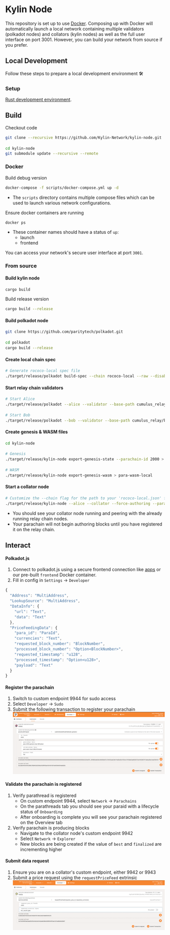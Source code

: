 # Kylin Node

This repository is set up to use [Docker](https://www.docker.com/). Composing up with Docker will automatically launch a local network containing multiple validators (polkadot nodes) and collators (kylin nodes) as well as the full user interface on port 3001. However, you can build your network from source if you prefer.

## Local Development

Follow these steps to prepare a local development environment :hammer_and_wrench:

### Setup
[Rust development environment](https://substrate.dev/docs/en/knowledgebase/getting-started).

## Build

Checkout code
```bash
git clone --recursive https://github.com/Kylin-Network/kylin-node.git

cd kylin-node
git submodule update --recursive --remote
```
### Docker

Build debug version

```bash
docker-compose -f scripts/docker-compose.yml up -d
```
- The `scripts` directory contains multiple compose files which can be used to launch various network configurations.  

Ensure docker containers are running
```bash
docker ps
``````
- These container names should have a status of `up`:
    - launch
    - frontend  

You can access your network's secure user interface at port `3001`.

### From source
#### Build kylin node

```bash
cargo build
```

Build release version

```bash
cargo build --release
```

#### Build polkadot node
```bash
git clone https://github.com/paritytech/polkadot.git

cd polkadot
cargo build --release
```

#### Create local chain spec
```bash
# Generate rococo-local spec file
./target/release/polkadot build-spec --chain rococo-local --raw --disable-default-bootnode > rococo-local.json
```

#### Start relay chain validators
```bash
# Start Alice
./target/release/polkadot --alice --validator --base-path cumulus_relay/alice --chain rococo-local.json --port 30333 --ws-port 9944

# Start Bob
./target/release/polkadot --bob --validator --base-path cumulus_relay/bob --chain rococo-local.json --port 30334 --ws-port 9943
```

#### Create genesis & WASM files
```bash
cd kylin-node

# Genesis
./target/release/kylin-node export-genesis-state --parachain-id 2000 > para-2000-genesis-local

# WASM
./target/release/kylin-node export-genesis-wasm > para-wasm-local
```

#### Start a collator node
```bash
# Customize the --chain flag for the path to your 'rococo-local.json' file
./target/release/kylin-node --alice --collator --force-authoring --parachain-id 2000 --base-path cumulus_relay/kylin-node --port 40333 --ws-port 8844 -- --execution wasm --chain <path to 'rococo-local.json' file> --port 30343 --ws-port 9942
```
- You should see your collator node running and peering with the already running relay chain nodes.    
- Your parachain will not begin authoring blocks until you have registered it on the relay chain.

## Interact
#### Polkadot.js
1. Connect to polkadot.js using a secure frontend connection like [apps](https://github.com/Kylin-Network/apps) or our pre-built ```frontend``` Docker container.
2. Fill in config in `Settings` -> `Developer`
```js
{
  "Address": "MultiAddress",
  "LookupSource": "MultiAddress",
  "DataInfo": {
    "url": "Text",
    "data": "Text"
  },
  "PriceFeedingData": {
    "para_id": "ParaId",
    "currencies": "Text",
    "requested_block_number": "BlockNumber",
    "processed_block_number": "Option<BlockNumber>",
    "requested_timestamp": "u128",
    "processed_timestamp": "Option<u128>",
    "payload": "Text"
  }
}
```

#### Register the parachain
1. Switch to custom endpoint 9944 for sudo access
2. Select `Developer` -> `Sudo`
3. Submit the following transaction to register your parachain
![example of registering a parachain](./doc/imgs/registerParachain.png)

#### Validate the parachain is registered
1. Verify parathread is registered
    - On custom endpoint 9944, select `Network` -> `Parachains`
    - On the parathreads tab you should see your paraid with a lifecycle status of `Onboarding`
    - After onboarding is complete you will see your parachain registered on the Overview tab
2. Verify parachain is producing blocks
    - Navigate to the collator node's custom endpoint 9942
    - Select `Network` -> `Explorer`
    - New blocks are being created if the value of `best` and `finalized` are incrementing higher

#### Submit data request
1. Ensure you are on a collator's custom endpoint, either 9942 or 9943
2. Submit a price request using the `requestPriceFeed` extrinsic 
![example of submitting a price request](./doc/imgs/requestPriceFeed.png)
